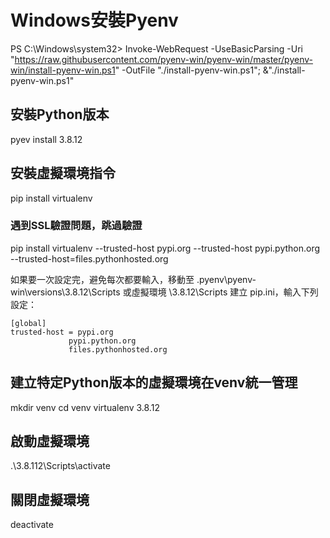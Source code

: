 # Windows安裝Pyenv
PS C:\Windows\system32> Invoke-WebRequest -UseBasicParsing -Uri "https://raw.githubusercontent.com/pyenv-win/pyenv-win/master/pyenv-win/install-pyenv-win.ps1" -OutFile "./install-pyenv-win.ps1"; &"./install-pyenv-win.ps1"

## 安裝Python版本
pyev install 3.8.12

## 安裝虛擬環境指令
pip install virtualenv

### 遇到SSL驗證問題，跳過驗證
pip install virtualenv --trusted-host pypi.org --trusted-host pypi.python.org --trusted-host=files.pythonhosted.org

如果要一次設定完，避免每次都要輸入，移動至 \.pyenv\pyenv-win\versions\3.8.12\Scripts 或虛擬環境 \3.8.12\Scripts 建立 pip.ini，輸入下列設定：
```
[global]
trusted-host = pypi.org
             pypi.python.org
             files.pythonhosted.org
```

## 建立特定Python版本的虛擬環境在venv統一管理
mkdir venv
cd venv
virtualenv 3.8.12

## 啟動虛擬環境
.\3.8.112\Scripts\activate

## 關閉虛擬環境
deactivate
